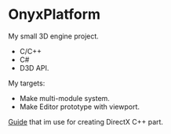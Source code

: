# OnyxPlatform
My small 3D engine project.
 - C/C++
 - C#
 - D3D API.

My targets:
 - Make multi-module system.
 - Make Editor prototype with viewport.

[Guide](https://github.com/pardcode/CPP-3D-Game-Tutorial-Series) that im use for creating DirectX C++ part.
